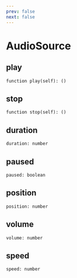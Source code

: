 ```yaml
---
prev: false
next: false
---
```


# AudioSource

## play <Badge text="Method"/>

```luau
function play(self): ()
```

## stop <Badge text="Method"/>

```luau
function stop(self): ()
```

## duration <Badge text="Property"/> <Badge text="Readonly" type="warning"/>

```luau
duration: number
```

## paused <Badge text="Property"/>

```luau
paused: boolean
```

## position <Badge text="Property"/>

```luau
position: number
```

## volume <Badge text="Property"/>

```luau
volume: number
```

## speed <Badge text="Property"/>

```luau
speed: number
```
